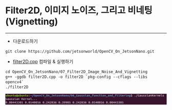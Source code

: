 # Filter2D, 이미지 노이즈, 그리고 비네팅(Vignetting)
***
* 다운로드하기
```
git clone https://github.com/jetsonworld/OpenCV_On_JetsonNano.git
```

* [filter2D.cpp](https://raw.githubusercontent.com/jetsonworld/OpenCV_On_JetsonNano/master/07_Filter2D_Image_Noise_And_Vignetting/filter2D.cpp) 컴파일 & 실행하기
```
cd OpenCV_On_JetsonNano/07_Filter2D_Image_Noise_And_Vignetting
g++ -ggdb filter2D.cpp -o filter2D `pkg-config --cflags --libs opencv4`
./filter2D
```
![GaussianKernels.png](https://raw.githubusercontent.com/jetsonworld/OpenCV_On_JetsonNano/master/06_Gaussian_function_and_filtering/GaussianKernels.png)

